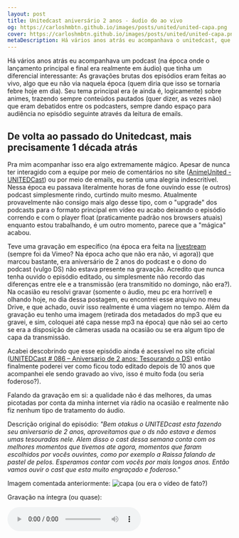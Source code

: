 ```yaml
---
layout: post
title: Unitedcast aniversário 2 anos - áudio do ao vivo
og: https://carloshmbtn.github.io/images/posts/united/united-capa.png
cover: https://carloshmbtn.github.io/images/posts/united/united-capa.png
metaDescription: Há vários anos atrás eu acompanhava o unitedcast, que tinha um diferencial interessante, as gravações brutas dos episódios eram feitas ao vivo
---
```


Há vários anos atrás eu acompanhava um podcast (na época onde o lançamento principal e final era realmente em áudio) que tinha um diferencial interessante: As gravações brutas dos episódios eram feitas ao vivo, algo que eu não via naquela época (quem diria que isso se tornaria febre hoje em dia).  Seu tema principal era (e ainda é, logicamente) sobre animes, trazendo sempre conteúdos pautados (quer dizer, as vezes não) que eram debatidos entre os podcasters, sempre dando espaço para audiência no episódio seguinte através da leitura de emails. 

## De volta ao passado do Unitedcast, mais precisamente 1 década atrás

Pra mim acompanhar isso era algo extremamente mágico. Apesar de nunca ter interagido com a equipe por meio de comentários no site ([AnimeUnited - UNITEDCast](https://www.animeunited.com.br/unitedcast/ "site do UnitedCast")) ou por meio de emails, eu sentia uma alegria indescritível. Nessa época eu passava literalmente horas de fone ouvindo esse (e outros) podcast simplesmente rindo, curtindo muito mesmo. Atualmente provavelmente não consigo mais algo desse tipo, com o "upgrade" dos podcasts para o formato principal em vídeo eu acabo deixando o episódio correndo e com o player float (praticamente padrão nos browsers atuais) enquanto estou trabalhando, é um outro momento, parece que a "mágica" acabou. 

Teve uma gravação em específico (na época era feita na [livestream](https://livestream.com "site Livestream") (sempre foi da Vimeo? Na época acho que não era não, vi agora)) que marcou bastante, era aniversário de 2 anos do podcast e o dono do podcast (vulgo DS) não estava presente na gravação. Acredito que nunca tenha ouvido o episódio editado, ou simplesmente não recordo das diferenças entre ele e a transmissão (era transmitido no domingo, não era?). Na ocasião eu resolvi gravar (somente o áudio, meu pc era horrível) e olhando hoje, no dia dessa postagem, eu encontrei esse arquivo no meu Drive, e que achado, ouvir isso realmente é uma viagem no tempo. Além da gravação eu tenho uma imagem (retirada dos metadados do mp3 que eu gravei, e sim, coloquei até capa nesse mp3 na época) que não sei ao certo se era a disposição de câmeras usada na ocasião ou se era algum tipo de capa da transmissão.

Acabei descobrindo que esse episódio ainda é acessível no site oficial ([UNITEDCast # 086 – Aniversario de 2 anos: Tesourando o DS](https://www.animeunited.com.br/unitedcast/unitedcast-086-aniversario-de-2-anos-tesourando-o-ds/ "link do episódio de podcast no site oficial UnitedCast")) então finalmente poderei ver como ficou todo editado depois de 10 anos que acompanhei ele sendo gravado ao vivo, isso é muito foda (ou seria foderoso?).

Falando da gravação em si: a qualidade não é das melhores, da umas picotadas por conta da minha internet via rádio na ocasião e realmente não fiz nenhum tipo de tratamento do áudio. 

Descrição original do episódio: 
*"Bem otakus o UNITEDcast esta fazendo seu aniversario de 2 anos, aproveitamos que o ds não estava e demos umas tesouradas nele. Alem disso o cast dessa semana conta com os melhores momentos que tivemos ate agora, momentos que faram escolhidos por vocês ouvintes, como por exemplo a Raissa falando de pastel de pelos. Esperamos contar com vocês por mais longos anos. Então vamos ouvir o cast que esta muito engraçado e foderoso."*

Imagem comentada anteriormente: 
![capa (ou era o vídeo de fato?)](https://carloshmbtn.github.io/images/image_name.png "capa episódio UnitedCast")

Gravação na íntegra (ou quase): 

<audio controls>
  <!-- <source src="https://audio.jukehost.co.uk/rQSxq7LzwdX1jQkoGduMQPmTTlrkFS8x" type="audio/ogg"> -->
  <source src="https://audio.jukehost.co.uk/Tqsb8o6r1JwlDqmiJoKBh2FEZIhbJKAJ" type="audio/mpeg">
Your browser does not support the audio element.
</audio>
